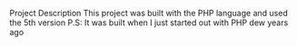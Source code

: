 Project Description 
This project was built with the PHP language and used the 5th version 
P.S: It was built when I just started out with PHP dew years ago

